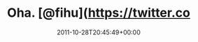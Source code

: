---
retweeted: false
source: <a href="http://twitter.com/download/android" rel="nofollow">Twitter for Android</a>
entities:
  hashtags: []
  symbols: []
  user_mentions:
  - name: fihu
    screen_name: fihu
    indices:
    - '5'
    - '10'
    id_str: '685283'
    id: '685283'
  urls: []
display_text_range:
- '0'
- '48'
favorite_count: '0'
id_str: '130022478184591360'
truncated: false
retweet_count: '0'
id: '130022478184591360'
created_at: Fri Oct 28 20:45:49 +0000 2011
favorited: false
full_text: Oha. [@fihu](https://twitter.com/fihu) ohne Nokia. Repent! Das Ende ist
  nah.
lang: de
tags:
- pesos:twitter
date: '2011-10-28T20:45:49+00:00'
src: https://twitter.com/bascht/status/130022478184591360
original_url: https://twitter.com/bascht/status/130022478184591360
type: twitter_tweet
text: Oha. [@fihu](https://twitter.com/fihu) ohne Nokia. Repent! Das Ende ist nah.
title: Oha. [@fihu](https://twitter.co

---